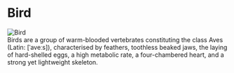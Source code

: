 # Bird  
![Bird](https://upload.wikimedia.org/wikipedia/commons/b/b7/Chestnut-tailed_Minla_I_IMG_7044.jpg)  
Birds are a group of warm-blooded vertebrates constituting the class Aves (Latin: [ˈaveːs]), characterised by feathers, toothless beaked jaws, the laying of hard-shelled eggs, a high metabolic rate, a four-chambered heart, and a strong yet lightweight skeleton.
